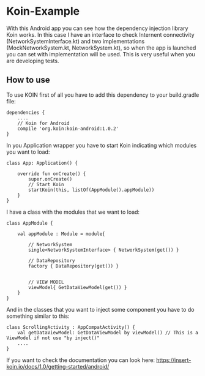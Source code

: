 # Koin-Example
With this Android app you can see how the dependency injection library Koin works. In this case I have an interface to check Internent
connectivity (NetworkSystemInterface.kt) and two implementations (MockNetworkSystem.kt, NetworkSystem.kt), so when the app is
launched you can set with implementation will be used. This is very useful when you are developing tests.

## How to use
To use KOIN first of all you have to add this dependency to your build.gradle file:

```
dependencies {
    ....
    // Koin for Android
    compile 'org.koin:koin-android:1.0.2'
}
```

In you Application wrapper you have to start Koin indicating which modules you want to load:
```
class App: Application() {

    override fun onCreate() {
        super.onCreate()
        // Start Koin
        startKoin(this, listOf(AppModule().appModule))
    }
}
```

I have a class with the modules that we want to load:

```
class AppModule {

    val appModule : Module = module{

        // NetworkSystem
        single<NetworkSystemInterface> { NetworkSystem(get()) }

        // DataRepository
        factory { DataRepository(get()) }


        // VIEW MODEL
        viewModel{ GetDataViewModel(get()) }
    }
}
```

And in the classes that you want to inject some component you have to do something similar to this:
```
class ScrollingActivity : AppCompatActivity() {
    val getDataViewModel: GetDataViewModel by viewModel() // This is a ViewModel if not use "by inject()"
    ....
}
```
If you want to check the documentation you can look here: https://insert-koin.io/docs/1.0/getting-started/android/

